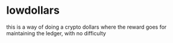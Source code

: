 lowdollars
==========

this is a way of doing a crypto dollars where the reward goes for maintaining the ledger, with no difficulty
